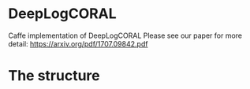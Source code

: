 # DeepLogCORAL
Caffe implementation of DeepLogCORAL
Please see our paper for more detail: https://arxiv.org/pdf/1707.09842.pdf

# The structure
